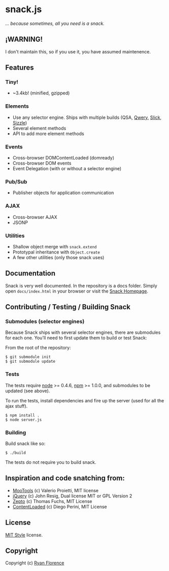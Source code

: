 snack.js
========

_... because sometimes, all you need is a snack._

¡WARNING!
---------

I don't maintain this, so if you use it, you have assumed maintenence.

Features
--------

### Tiny!

- ~3.4kb! (minified, gzipped)

### Elements

- Use any selector engine. Ships with multiple builds (QSA, [Qwery](https://github.com/ded/qwery), [Slick](https://github.com/mootools/slick), [Sizzle](http://sizzlejs.com/))
- Several element methods
- API to add more element methods

### Events

- Cross-browser DOMContentLoaded (domready)
- Cross-browser DOM events
- Event Delegation (with or without a selector engine)

### Pub/Sub

- Publisher objects for application communication

### AJAX

- Cross-browser AJAX
- JSONP

### Utilities

- Shallow object merge with `snack.extend`
- Prototypal inheritance with `Object.create`
- A few other utilities (only those snack uses)

Documentation
-------------

Snack is very well documented. In the repository is a docs folder.
Simply open `docs/index.html` in your browser or visit the [Snack Homepage](http://snackjs.com).

Contributing / Testing / Building Snack
---------------------------------------

### Submodules (selector engines)

Because Snack ships with several selector engines, there are submodules
for each one.  You'll need to first update them to build or test Snack:

From the root of the repository:

    $ git submodule init
    $ git submodule update

### Tests

The tests require [node](http://nodejs.org/) >= 0.4.6, [npm](http://npmjs.org) >= 1.0.0, and submodules to be updated (see above).

To run the tests, install dependencies and fire up the server (used for all
the ajax stuff).

    $ npm install .
    $ node server.js

### Building

Build snack like so:

    $ ./build

The tests do not require you to build snack.

Inspiration and code snatching from:
------------------------------------

- [MooTools](http://mootools.net) (c) Valerio Proietti, MIT license
- [jQuery](http://jquery.com)  (c) John Resig, Dual license MIT or GPL Version 2
- [Zepto](https://github.com/madrobby/zepto) (c) Thomas Fuchs, MIT License
- [ContentLoaded](http://javascript.nwbox.com/ContentLoaded/) (c) Diego Perini, MIT License

License
-------

[MIT Style](http://creativecommons.org/licenses/MIT/) license.

Copyright
---------

Copyright (c) [Ryan Florence](http://ryanflorence.com)
